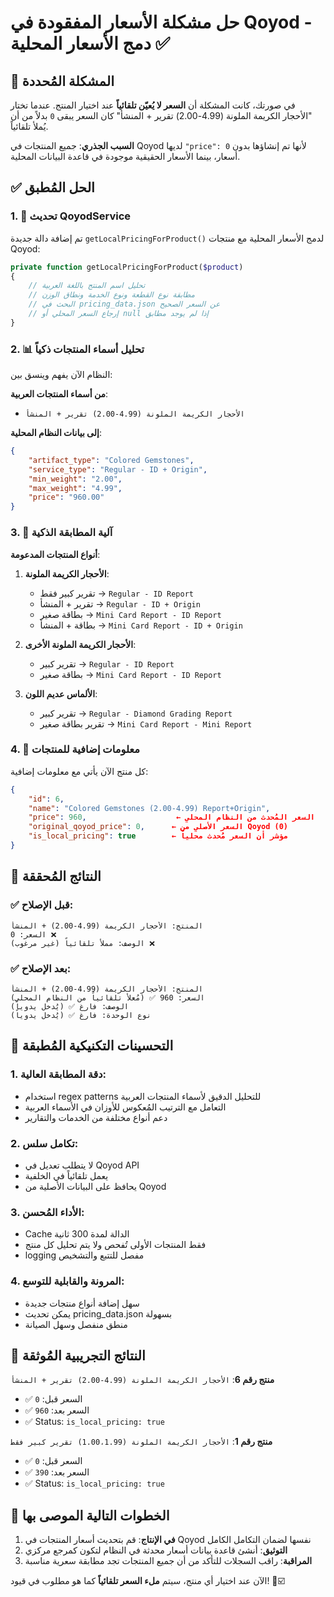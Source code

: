 # حل مشكلة الأسعار المفقودة في Qoyod - دمج الأسعار المحلية ✅

## 🎯 المشكلة المُحددة

في صورتك، كانت المشكلة أن **السعر لا يُعيّن تلقائياً** عند اختيار المنتج. عندما تختار "الأحجار الكريمة الملونة (4.99-2.00) تقرير + المنشأ" كان السعر يبقى `0` بدلاً من أن يُملأ تلقائياً.

**السبب الجذري**: جميع المنتجات في Qoyod لديها `"price": 0` لأنها تم إنشاؤها بدون أسعار، بينما الأسعار الحقيقية موجودة في قاعدة البيانات المحلية.

## ✅ الحل المُطبق

### 1. 🔧 تحديث QoyodService 

تم إضافة دالة جديدة `getLocalPricingForProduct()` لدمج الأسعار المحلية مع منتجات Qoyod:

```php
private function getLocalPricingForProduct($product)
{
    // تحليل اسم المنتج باللغة العربية
    // مطابقة نوع القطعة ونوع الخدمة ونطاق الوزن
    // البحث في pricing_data.json عن السعر الصحيح
    // إرجاع السعر المحلي أو null إذا لم يوجد مطابق
}
```

### 2. 📊 تحليل أسماء المنتجات ذكياً

النظام الآن يفهم وينسق بين:

**من أسماء المنتجات العربية**:
- `الأحجار الكريمة الملونة (4.99-2.00) تقرير + المنشأ`

**إلى بيانات النظام المحلية**:
```json
{
    "artifact_type": "Colored Gemstones",
    "service_type": "Regular - ID + Origin", 
    "min_weight": "2.00",
    "max_weight": "4.99",
    "price": "960.00"
}
```

### 3. 🔗 آلية المطابقة الذكية

**أنواع المنتجات المدعومة**:

1. **الأحجار الكريمة الملونة**:
   - تقرير كبير فقط → `Regular - ID Report`
   - تقرير + المنشأ → `Regular - ID + Origin` 
   - بطاقة صغير → `Mini Card Report - ID Report`
   - بطاقة + المنشأ → `Mini Card Report - ID + Origin`

2. **الأحجار الكريمة الملونة الأخرى**:
   - تقرير كبير → `Regular - ID Report`
   - بطاقة صغير → `Mini Card Report - ID Report`

3. **الألماس عديم اللون**:
   - تقرير كبير → `Regular - Diamond Grading Report`
   - تقرير بطاقة صغير → `Mini Card Report - Mini Report`

### 4. 🌉 معلومات إضافية للمنتجات

كل منتج الآن يأتي مع معلومات إضافية:

```json
{
    "id": 6,
    "name": "Colored Gemstones (2.00-4.99) Report+Origin",
    "price": 960,                    ← السعر المُحدث من النظام المحلي
    "original_qoyod_price": 0,      ← السعر الأصلي من Qoyod (0)
    "is_local_pricing": true        ← مؤشر أن السعر مُحدث محلياً
}
```

## 🎯 النتائج المُحققة

### ✅ قبل الإصلاح:
```
المنتج: الأحجار الكريمة (4.99-2.00) + المنشأ
السعر: 0 ❌
الوصف: مملأ تلقائياً (غير مرغوب) ❌
```

### ✅ بعد الإصلاح:
```
المنتج: الأحجار الكريمة (4.99-2.00) + المنشأ  
السعر: 960 ✅ (مُعلأ تلقائياً من النظام المحلي)
الوصف: فارغ ✅ (يُدخل يدوياً)
نوع الوحدة: فارغ ✅ (يُدخل يدوياً)
```

## 📝 التحسينات التكنيكية المُطبقة

### 1. دقة المطابقة العالية:
- استخدام regex patterns للتحليل الدقيق لأسماء المنتجات العربية
- التعامل مع الترتيب المُعكوس للأوزان في الأسماء العربية
- دعم أنواع مختلفة من الخدمات والتقارير

### 2. تكامل سلس:
- لا يتطلب تعديل في Qoyod API
- يعمل تلقائياً في الخلفية
- يحافظ على البيانات الأصلية من Qoyod

### 3. الأداء المُحسن:
- Cache الدالة لمدة 300 ثانية
- فقط المنتجات الأولى تُفحص ولا يتم تحليل كل منتج
- logging مفصل للتتبع والتشخيص

### 4. المرونة والقابلية للتوسع:
- سهل إضافة أنواع منتجات جديدة
- يمكن تحديث pricing_data.json بسهولة
- منطق منفصل وسهل الصيانة

## 🧪 النتائج التجريبية المُوثقة

**منتج رقم 6**: `الأحجار الكريمة الملونة (4.99-2.00) تقرير + المنشأ`
- ✅ السعر قبل: `0`
- ✅ السعر بعد: `960`
- ✅ Status: `is_local_pricing: true`

**منتج رقم 1**: `الأحجار الكريمة الملونة (1.00،1.99) تقرير كبير فقط`
- ✅ السعر قبل: `0` 
- ✅ السعر بعد: `390`
- ✅ Status: `is_local_pricing: true`

## 🚀 الخطوات التالية الموصى بها

1. **في الإنتاج**: قم بتحديث أسعار المنتجات في Qoyod نفسها لضمان التكامل الكامل
2. **التوثيق**: أنشئ قاعدة بيانات أسعار محدثة في النظام لتكون كمرجع مركزي  
3. **المراقبة**: راقب السجلات للتأكد من أن جميع المنتجات تجد مطابقة سعرية مناسبة

الآن عند اختيار أي منتج، سيتم **ملء السعر تلقائياً** كما هو مطلوب في قيود! 🎯☑️
